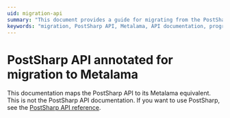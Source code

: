```yaml
---
uid: migration-api
summary: "This document provides a guide for migrating from the PostSharp API to its equivalent in Metalama, not the PostSharp API documentation."
keywords: "migration, PostSharp API, Metalama, API documentation, programming, .NET, guide, equivalent, annotated, reference"
---
```


# PostSharp API annotated for migration to Metalama

This documentation maps the PostSharp API to its Metalama equivalent. This is not the PostSharp API documentation. If you want to use PostSharp, see the [PostSharp API reference](https://doc.postsharp.net/r_project_postsharp).



